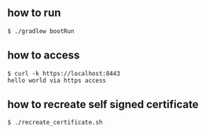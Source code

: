 ## how to run

```
$ ./gradlew bootRun
```

## how to access
```
$ curl -k https://localhost:8443
hello world via https access
```

## how to recreate self signed certificate
```
$ ./recreate_certificate.sh
```
